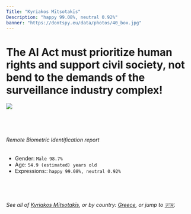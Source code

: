 ```yaml
---
Title: "Kyriakos Mītsotakīs"
Description: "happy 99.08%, neutral 0.92%"
banner: "https://dontspy.eu/data/photos/40_box.jpg"
---
```


# The AI Act must prioritize human rights and support civil society, not bend to the demands of the surveillance industry complex!

<link rel="stylesheet" type="text/css" href="/css/blog.css" />

<div class="is-fake" hidden>

_This image is **clearly fake**_, yet we [continue to collect them because the AI Act negotiations](/blog/why-deepfake/) are heading in a direction that will only make people's lives more complicated. For a more in-depth explanation, read: [Double threat: why losing the battle against Face Biometrics would fuel the proliferation of deepfakes](/blog/the-dual-threat-how-losing-the-biometric-battle-fuels-deepfake-proliferation/).


</div>

<!-- <img src="https://dontspy.eu/data/photos/54_box.jpg" /> -->
<img src="https://dontspy.eu/data/photos/40_box.jpg" />

## <br>

###### Remote Biometric Identification report

* <span class="label">Gender:</span> `Male 98.7%`
* <span class="label">Age:</span> `54.9 (estimated) years old`
* <span class="label">Expressions::</span> `happy 99.08%, neutral 0.92%`

## <br>

###### See all of [Kyriakos Mītsotakīs](/policymaker#Kyriakos%20M%C4%ABtsotak%C4%ABs), or by country: [Greece](/country#Greece), or jump to [🇫🇷](/x/107).

## <br>
